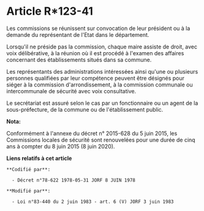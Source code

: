# Article R*123-41

Les commissions se réunissent sur convocation de leur président ou à la demande du représentant de l'Etat dans le
département.

Lorsqu'il ne préside pas la commission, chaque maire assiste de droit, avec voix délibérative, à la réunion où il est procédé
à l'examen des affaires concernant des établissements situés dans sa commune.

Les représentants des administrations intéressées ainsi qu'une ou plusieurs personnes qualifiées par leur compétence peuvent
être désignés pour siéger à la commission d'arrondissement, à la commission communale ou intercommunale de sécurité avec voix
consultative.

Le secrétariat est assuré selon le cas par un fonctionnaire ou un agent de la sous-préfecture, de la commune ou de
l'établissement public.

**Nota:**

Conformément à l'annexe du décret n° 2015-628 du 5 juin 2015, les Commissions locales de sécurité sont renouvelées pour une
durée de cinq ans à compter du 8 juin 2015 (8 juin 2020).

**Liens relatifs à cet article**

	**Codifié par**:

	  - Décret n°78-622 1978-05-31 JORF 8 JUIN 1978

	**Modifié par**:

	  - Loi n°83-440 du 2 juin 1983 - art. 6 (V) JORF 3 juin 1983
